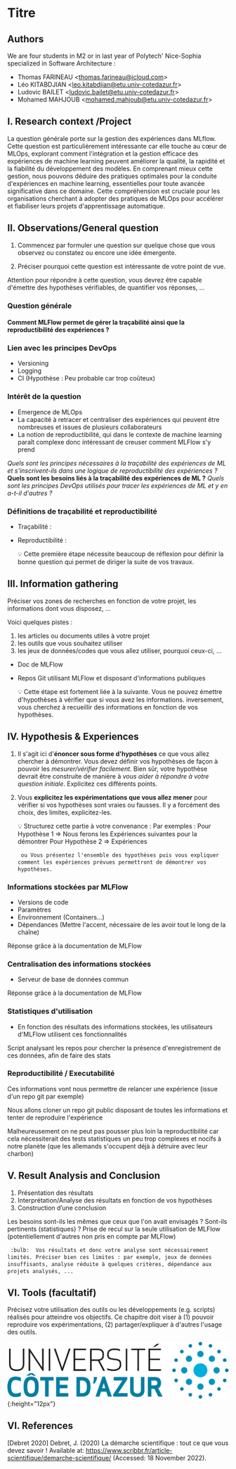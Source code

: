 # Titre

## Authors

We are four students in M2 or in last year of Polytech' Nice-Sophia specialized in Software Architecture :

* Thomas FARINEAU &lt;thomas.farineau@icloud.com&gt;
* Léo KITABDJIAN &lt;leo.kitabdjian@etu.univ-cotedazur.fr&gt;
* Ludovic BAILET &lt;ludovic.bailet@etu.univ-cotedazur.fr&gt;
* Mohamed MAHJOUB &lt;mohamed.mahjoub@etu.univ-cotedazur.fr&gt;

## I. Research context /Project

La question générale porte sur la gestion des expériences dans MLflow. Cette question est particulièrement intéressante car elle touche au cœur de MLOps, explorant comment l'intégration et la gestion efficace des expériences de machine learning peuvent améliorer la qualité, la rapidité et la fiabilité du développement des modèles. En comprenant mieux cette gestion, nous pouvons déduire des pratiques optimales pour la conduite d'expériences en machine learning, essentielles pour toute avancée significative dans ce domaine. Cette compréhension est cruciale pour les organisations cherchant à adopter des pratiques de MLOps pour accélérer et fiabiliser leurs projets d'apprentissage automatique.


## II. Observations/General question

1. Commencez par formuler une question sur quelque chose que vous observez ou constatez ou encore une idée émergente. 
    
2. Préciser pourquoi cette question est intéressante de votre point de vue.

Attention pour répondre à cette question, vous devrez être capable d'émettre des hypothèses vérifiables, de quantifier vos réponses, ...

### Question générale

#### Comment MLFlow permet de gérer la traçabilité ainsi que la reproductibilité des expériences ?

### Lien avec les principes DevOps
- Versioning
- Logging
- CI (Hypothèse : Peu probable car trop coûteux)

### Intérêt de la question
- Emergence de MLOps
- La capacité à retracer et centraliser des expériences qui peuvent être nombreuses et issues de plusieurs collaborateurs
- La notion de reproductibilité, qui dans le contexte de machine learning paraît complexe donc intéressant de creuser comment MLFlow s'y prend

_Quels sont les principes nécessaires à la traçabilité des expériences de ML et s'inscrivent-ils dans une logique de reproductibilité des expériences ?_
**Quels sont les besoins liés à la traçabilité des expériences de ML ?**
_Quels sont les principes DevOps utilisés pour tracer les expériences de ML et y en a-t-il d'autres ?_

### Définitions de traçabilité et reproductibilité
- Traçabilité :
- Reproductibilité : 

     :bulb: Cette première étape nécessite beaucoup de réflexion pour définir la bonne question qui permet de diriger la suite de vos travaux.

## III. Information gathering

Préciser vos zones de recherches en fonction de votre projet, les informations dont vous disposez, ... 

Voici quelques pistes : 

1. les articles ou documents utiles à votre projet 
2. les outils que vous souhaitez utiliser
3. les jeux de données/codes que vous allez utiliser, pourquoi ceux-ci, ...

- Doc de MLFlow
- Repos Git utilisant MLFlow et disposant d'informations publiques

     :bulb: Cette étape est fortement liée à la suivante. Vous ne pouvez émettre d'hypothèses à vérifier que si vous avez les informations. inversement, vous cherchez à recueillir des informations en fonction de vos hypothèses. 
 
## IV. Hypothesis & Experiences

1. Il s'agit ici d'**énoncer sous forme d'hypothèses** ce que vous allez chercher à démontrer. Vous devez définir vos hypothèses de façon à pouvoir les _mesurer/vérifier facilement._ Bien sûr, votre hypothèse devrait être construite de manière à _vous aider à répondre à votre question initiale_. Explicitez ces différents points.
2. Vous **explicitez les expérimentations que vous allez mener** pour vérifier si vos hypothèses sont vraies ou fausses. Il y a forcément des choix, des limites, explicitez-les.

     :bulb: Structurez cette partie à votre convenance : 
     Par exemples : 
        Pour Hypothèse 1 => 
            Nous ferons les Expériences suivantes pour la démontrer
        Pour Hypothèse 2 => Expériences 
        
        ou Vous présentez l'ensemble des hypothèses puis vous expliquer comment les expériences prévues permettront de démontrer vos hypothèses.

### Informations stockées par MLFlow

- Versions de code
- Paramètres
- Environnement (Containers...)
- Dépendances (Mettre l'accent, nécessaire de les avoir tout le long de la chaîne)

Réponse grâce à la documentation de MLFlow

### Centralisation des informations stockées

- Serveur de base de données commun

Réponse grâce à la documentation de MLFlow

### Statistiques d'utilisation

- En fonction des résultats des informations stockées, les utilisateurs d'MLFlow utilisent ces fonctionnalités

Script analysant les repos pour chercher la présence d'enregistrement de ces données, afin de faire des stats

### Reproductibilité / Executabilité

Ces informations vont nous permettre de relancer une expérience (issue d'un repo git par exemple)

Nous allons cloner un repo git public disposant de toutes les informations et tenter de reproduire l'expérience

Malheureusement on ne peut pas pousser plus loin la reproductibilité car cela nécessiterait des tests statistiques un peu trop complexes et nocifs à notre planète (que les allemands s'occupent déjà à détruire avec leur charbon)

## V. Result Analysis and Conclusion

1. Présentation des résultats
2. Interprétation/Analyse des résultats en fonction de vos hypothèses
3. Construction d’une conclusion 

Les besoins sont-ils les mêmes que ceux que l'on avait envisagés ? 
Sont-ils pertinents (statistiques) ?
Prise de recul sur la seule utilisation de MLFlow (potentiellement d'autres non pris en compte par MLFlow)


     :bulb:  Vos résultats et donc votre analyse sont nécessairement limités. Préciser bien ces limites : par exemple, jeux de données insuffisants, analyse réduite à quelques critères, dépendance aux projets analysés, ...

## VI. Tools \(facultatif\)

Précisez votre utilisation des outils ou les développements \(e.g. scripts\) réalisés pour atteindre vos objectifs. Ce chapitre doit viser à \(1\) pouvoir reproduire vos expérimentations, \(2\) partager/expliquer à d'autres l'usage des outils.

![Figure 1: Logo UCA, exemple, vous pouvez l'enlever](assets/images/logo_uca.png){:height="12px"}


## VI. References

[Debret 2020] Debret, J. (2020) La démarche scientifique : tout ce que vous devez savoir ! Available at: https://www.scribbr.fr/article-scientifique/demarche-scientifique/ (Accessed: 18 November 2022).


